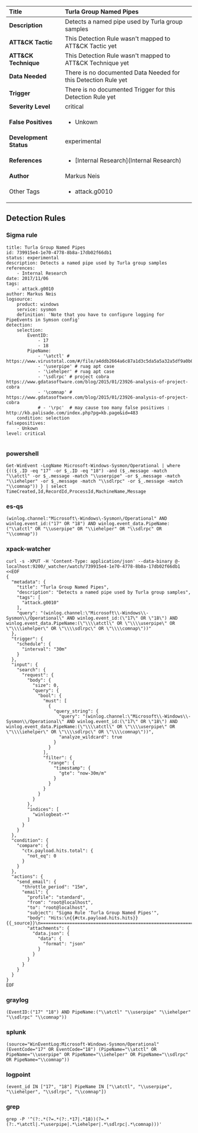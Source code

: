 | Title                    | Turla Group Named Pipes       |
|:-------------------------|:------------------|
| **Description**          | Detects a named pipe used by Turla group samples |
| **ATT&amp;CK Tactic**    |   This Detection Rule wasn't mapped to ATT&amp;CK Tactic yet  |
| **ATT&amp;CK Technique** |  This Detection Rule wasn't mapped to ATT&amp;CK Technique yet  |
| **Data Needed**          |  There is no documented Data Needed for this Detection Rule yet  |
| **Trigger**              |  There is no documented Trigger for this Detection Rule yet  |
| **Severity Level**       | critical |
| **False Positives**      | <ul><li>Unkown</li></ul>  |
| **Development Status**   | experimental |
| **References**           | <ul><li>[Internal Research](Internal Research)</li></ul>  |
| **Author**               | Markus Neis |
| Other Tags           | <ul><li>attack.g0010</li></ul> | 

## Detection Rules

### Sigma rule

```
title: Turla Group Named Pipes
id: 739915e4-1e70-4778-8b8a-17db02f66db1
status: experimental
description: Detects a named pipe used by Turla group samples
references:
    - Internal Research
date: 2017/11/06
tags:
    - attack.g0010
author: Markus Neis
logsource:
    product: windows
    service: sysmon
    definition: 'Note that you have to configure logging for PipeEvents in Symson config'
detection:
    selection:
        EventID: 
            - 17
            - 18
        PipeName: 
            - '\atctl' # https://www.virustotal.com/#/file/a4ddb2664a6c87a1d3c5da5a5a32a5df9a0b0c8f2e951811bd1ec1d44d42ccf1/detection
            - '\userpipe' # ruag apt case
            - '\iehelper' # ruag apt case
            - '\sdlrpc' # project cobra https://www.gdatasoftware.com/blog/2015/01/23926-analysis-of-project-cobra
            - '\comnap' # https://www.gdatasoftware.com/blog/2015/01/23926-analysis-of-project-cobra
            # - '\rpc'  # may cause too many false positives : http://kb.palisade.com/index.php?pg=kb.page&id=483
    condition: selection
falsepositives:
    - Unkown
level: critical


```





### powershell
    
```
Get-WinEvent -LogName Microsoft-Windows-Sysmon/Operational | where {(($_.ID -eq "17" -or $_.ID -eq "18") -and ($_.message -match "\\atctl" -or $_.message -match "\\userpipe" -or $_.message -match "\\iehelper" -or $_.message -match "\\sdlrpc" -or $_.message -match "\\comnap")) } | select TimeCreated,Id,RecordId,ProcessId,MachineName,Message
```


### es-qs
    
```
(winlog.channel:"Microsoft\-Windows\-Sysmon\/Operational" AND winlog.event_id:("17" OR "18") AND winlog.event_data.PipeName:("\\atctl" OR "\\userpipe" OR "\\iehelper" OR "\\sdlrpc" OR "\\comnap"))
```


### xpack-watcher
    
```
curl -s -XPUT -H 'Content-Type: application/json' --data-binary @- localhost:9200/_watcher/watch/739915e4-1e70-4778-8b8a-17db02f66db1 <<EOF
{
  "metadata": {
    "title": "Turla Group Named Pipes",
    "description": "Detects a named pipe used by Turla group samples",
    "tags": [
      "attack.g0010"
    ],
    "query": "(winlog.channel:\"Microsoft\\-Windows\\-Sysmon\\/Operational\" AND winlog.event_id:(\"17\" OR \"18\") AND winlog.event_data.PipeName:(\"\\\\atctl\" OR \"\\\\userpipe\" OR \"\\\\iehelper\" OR \"\\\\sdlrpc\" OR \"\\\\comnap\"))"
  },
  "trigger": {
    "schedule": {
      "interval": "30m"
    }
  },
  "input": {
    "search": {
      "request": {
        "body": {
          "size": 0,
          "query": {
            "bool": {
              "must": [
                {
                  "query_string": {
                    "query": "(winlog.channel:\"Microsoft\\-Windows\\-Sysmon\\/Operational\" AND winlog.event_id:(\"17\" OR \"18\") AND winlog.event_data.PipeName:(\"\\\\atctl\" OR \"\\\\userpipe\" OR \"\\\\iehelper\" OR \"\\\\sdlrpc\" OR \"\\\\comnap\"))",
                    "analyze_wildcard": true
                  }
                }
              ],
              "filter": {
                "range": {
                  "timestamp": {
                    "gte": "now-30m/m"
                  }
                }
              }
            }
          }
        },
        "indices": [
          "winlogbeat-*"
        ]
      }
    }
  },
  "condition": {
    "compare": {
      "ctx.payload.hits.total": {
        "not_eq": 0
      }
    }
  },
  "actions": {
    "send_email": {
      "throttle_period": "15m",
      "email": {
        "profile": "standard",
        "from": "root@localhost",
        "to": "root@localhost",
        "subject": "Sigma Rule 'Turla Group Named Pipes'",
        "body": "Hits:\n{{#ctx.payload.hits.hits}}{{_source}}\n================================================================================\n{{/ctx.payload.hits.hits}}",
        "attachments": {
          "data.json": {
            "data": {
              "format": "json"
            }
          }
        }
      }
    }
  }
}
EOF

```


### graylog
    
```
(EventID:("17" "18") AND PipeName:("\\atctl" "\\userpipe" "\\iehelper" "\\sdlrpc" "\\comnap"))
```


### splunk
    
```
(source="WinEventLog:Microsoft-Windows-Sysmon/Operational" (EventCode="17" OR EventCode="18") (PipeName="\\atctl" OR PipeName="\\userpipe" OR PipeName="\\iehelper" OR PipeName="\\sdlrpc" OR PipeName="\\comnap"))
```


### logpoint
    
```
(event_id IN ["17", "18"] PipeName IN ["\\atctl", "\\userpipe", "\\iehelper", "\\sdlrpc", "\\comnap"])
```


### grep
    
```
grep -P '^(?:.*(?=.*(?:.*17|.*18))(?=.*(?:.*\atctl|.*\userpipe|.*\iehelper|.*\sdlrpc|.*\comnap)))'
```



